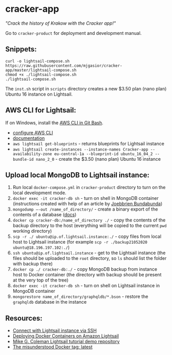 # cracker-app

_"Crack the history of Krakow with the Cracker app!"_

Go to `cracker-product` for deployment and development manual.

## Snippets:

    curl -o lightsail-compose.sh https://raw.githubusercontent.com/mjgasior/cracker-app/master/lightsail-compose.sh
    chmod +x ./lightsail-compose.sh
    ./lightsail-compose.sh

The `inst.sh` script in `scripts` directory creates a new \$3.50 plan (nano plan) Ubuntu 16 instance on Lightsail.

## AWS CLI for Lightsail:

If on Windows, install the [AWS CLI in Git Bash](https://stackoverflow.com/questions/53015630/bash-aws-command-not-found-on-windows-7-in-git-bash).

- [configure AWS CLI](https://lightsail.aws.amazon.com/ls/docs/en_us/articles/lightsail-how-to-set-up-access-keys-to-use-sdk-api-cli)
- [documentation](https://docs.aws.amazon.com/cli/latest/reference/lightsail/index.html)
- `aws lightsail get-blueprints` - returns blueprints for Lightsail instance
- `aws lightsail create-instances --instance-names Cracker-app --availability-zone eu-central-1a --blueprint-id ubuntu_16_04_2 --bundle-id nano_2_0` - create the \$3.50 (nano plan) Ubuntu 16 instance

## Upload local MongoDB to Lightsail instance:

1. Run local `docker-compose.yml` in `cracker-product` directory to turn on the local development mode.
2. `docker exec -it cracker-db sh` - turn on shell in MongoDB container (instructions created with help of an article by [Joebbrien Bundabunda](https://medium.com/faun/how-to-backup-docker-containered-mongo-db-with-mongodump-and-mongorestore-b4eb1c0e7308))
3. `mongodump –-out /name_of_directory/` - create a binary export of the contents of a database ([docs](https://docs.mongodb.com/manual/reference/program/mongodump/))
4. `docker cp cracker-db:/name_of_directory ./` - copy the contents of the backup directory to the host (everything will be copied to the current `pwd` working directory)
5. `scp -r ./ ubuntu@ip.of.lightsail.instance:./` - copy files from local host to Lightsail instance (for example `scp -r ./backup21052020 ubuntu@18.196.197.102:./`)
6. `ssh ubuntu@ip.of.lightsail.instance` - get to the Lightsail instance (the files should be uploaded to the `root` directory, so `ls` should list the folder with backup there)
7. `docker cp ./ cracker-db:./` - copy MongoDB backup from instance host to Docker container (the directory with backup should be present at the very top of the tree)
8. `docker exec -it cracker-db sh` - turn on shell on Lightsail instance in MongoDB container
9. `mongorestore name_of_directory/graphqldb/*.bson` - restore the `graphqldb` database in the instance

## Resources:

- [Connect with Lightsail instance via SSH](https://www.youtube.com/watch?time_continue=34&v=5xVquS3lEGM&feature=emb_logo)
- [Deploying Docker Containers on Amazon Lightsail](https://www.youtube.com/watch?v=z525kfneC6E "YouTube video tutorial")
- [Mike G. Coleman Lightsail tutorial demo repository](https://github.com/mikegcoleman/todo)
- [The misunderstood Docker tag: latest](https://medium.com/@mccode/the-misunderstood-docker-tag-latest-af3babfd6375)
